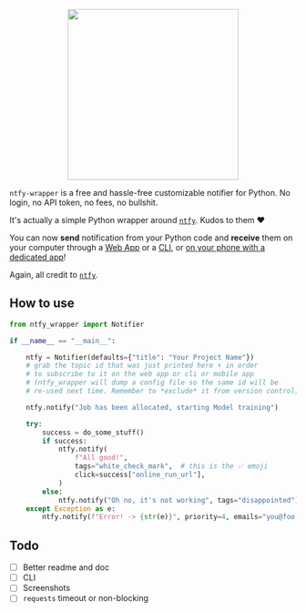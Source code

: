 
<p align="center">
    <img src="https://raw.githubusercontent.com/vict0rsch/ntfy-wrapper/main/assets/ntfy-wrapper.png" width="300px" height="300px">
</p>

`ntfy-wrapper` is a free and hassle-free customizable notifier for Python. No login, no API token, no fees, no bullshit.

It's actually a simple Python wrapper around [`ntfy`](https://ntfy.sh). Kudos to them ❤️

You can now **send** notification from your Python code and **receive** them on your computer through a [Web App](https://ntfy.sh/app) or a [CLI](https://ntfy.sh/docs/subscribe/cli/), or [on your phone with a dedicated app](https://ntfy.sh/docs/subscribe/phone/)!

Again, all credit to [`ntfy`](https://ntfy.sh).

## How to use

```python
from ntfy_wrapper import Notifier

if __name__ == "__main__":

    ntfy = Notifier(defaults={"title": "Your Project Name"})
    # grab the topic id that was just printed here ⬆️ in order
    # to subscribe to it on the web app or cli or mobile app
    # (ntfy_wrapper will dump a config file so the same id will be
    # re-used next time. Remember to *exclude* it from version control)

    ntfy.notify("Job has been allocated, starting Model training")

    try:
        success = do_some_stuff()
        if success:
            ntfy.notify(
                f"All good!",
                tags="white_check_mark",  # this is the ✅ emoji
                click=success["online_run_url"],
            )
        else:
            ntfy.notify("Oh no, it's not working", tags="disappointed")
    except Exception as e:
        ntfy.notify(f"Error! -> {str(e)}", priority=4, emails="you@foo.bar")
```

## Todo

* [ ] Better readme and doc
* [ ] CLI
* [ ] Screenshots
* [ ] `requests` timeout or non-blocking
